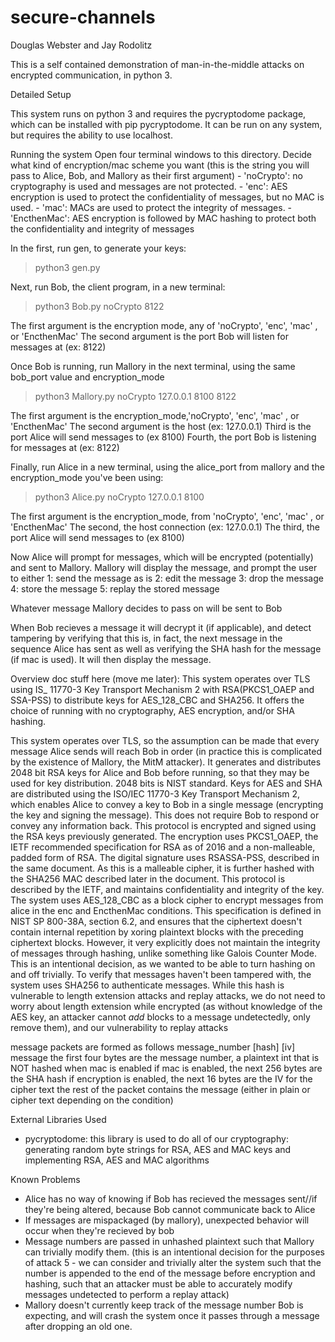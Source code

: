 # secure-channels
Douglas Webster and Jay Rodolitz

This is a self contained demonstration of man-in-the-middle attacks on encrypted communication, in python 3. 



Detailed Setup

This system runs on python 3 and requires the pycryptodome package, which can be installed with pip pycryptodome.
It can be run on any system, but requires the ability to use localhost.

Running the system
Open four terminal windows to this directory. Decide what kind of encryption/mac scheme you want (this is the string you will pass to Alice, Bob, and Mallory as their first argument)
    - 'noCrypto': no cryptography is used and messages are not protected.
    - 'enc': AES encryption is used to protect the confidentiality of messages, but no MAC is used.
    - 'mac': MACs are used to protect the integrity of messages.
    - 'EncthenMac': AES encryption is followed by MAC hashing to protect both the confidentiality and integrity of messages 

In the first, run gen, to generate your keys: 
> python3 gen.py 

Next, run Bob, the client program, in a new terminal:
> python3 Bob.py noCrypto 8122

The first argument is the encryption mode, any of 'noCrypto', 'enc', 'mac' , or 'EncthenMac'
The second argument is the port Bob will listen for messages at (ex: 8122)

Once Bob is running, run Mallory in the next terminal, using the same bob_port value and encryption_mode
> python3 Mallory.py noCrypto 127.0.0.1 8100 8122

The first argument is the encryption_mode,'noCrypto', 'enc', 'mac' , or 'EncthenMac'
The second argument is the host (ex: 127.0.0.1)
Third is the port Alice will send messages to (ex 8100)
Fourth, the port Bob is listening for messages at (ex: 8122)

Finally, run Alice in a new terminal, using the alice_port from mallory and the encryption_mode you've been using:
> python3 Alice.py noCrypto 127.0.0.1 8100

The first argument is the encryption_mode, from 'noCrypto', 'enc', 'mac' , or 'EncthenMac'
The second, the host connection (ex: 127.0.0.1)
The third, the port Alice will send messages to (ex 8100)

Now Alice will prompt for messages, which will be encrypted (potentially) and sent to Mallory. Mallory will display the message, and prompt the user to either
1: send the message as is
2: edit the message
3: drop the message
4: store the message
5: replay the stored message

Whatever message Mallory decides to pass on will be sent to Bob

When Bob recieves a message it will decrypt it (if applicable), and detect tampering by verifying that this is, in fact, the next message in the sequence Alice has sent as well as verifying the SHA hash for the message (if mac is used). It will then display the message. 





Overview doc stuff here (move me later):
This system operates over TLS using IS_ 11770-3 Key Transport Mechanism 2 with RSA(PKCS1_OAEP and SSA-PSS) to distribute keys for AES_128_CBC and SHA256. It offers the choice of running with no cryptography, AES encryption, and/or SHA hashing.

This system operates over TLS, so the assumption can be made that every message Alice sends will reach Bob in order (in practice this is complicated by the existence of Mallory, the MitM attacker). 
It generates and distributes 2048 bit RSA keys for Alice and Bob before running, so that they may be used for key distribution. 2048 bits is NIST standard.
Keys for AES and SHA are distributed using the ISO/IEC 11770-3 Key Transport Mechanism 2, which enables Alice to convey a key to Bob in a single message (encrypting the key and signing the message). This does not require Bob to respond or convey any information back. This protocol is encrypted and signed using the RSA keys previously generated. The encryption uses PKCS1_OAEP, the IETF recommended specification for RSA as of 2016 and a non-malleable, padded form of RSA. The digital signature uses RSASSA-PSS, described in the same document. As this is a malleable cipher, it is further hashed with the SHA256 MAC described later in the document. This protocol is described by the IETF, and maintains confidentiality and integrity of the key.
The system uses AES_128_CBC as a block cipher to encrypt messages from alice in the enc and EncthenMac conditions. This specification is defined in NIST SP 800-38A, section 6.2, and ensures that the ciphertext doesn't contain internal repetition by xoring plaintext blocks with the preceding ciphertext blocks. However, it very explicitly does not maintain the integrity of messages through hashing, unlike something like Galois Counter Mode. This is an intentional decision, as we wanted to be able to turn hashing on and off trivially. 
To verify that messages haven't been tampered with, the system uses SHA256 to authenticate messages. While this hash is vulnerable to length extension attacks and replay attacks, we do not need to worry about length extension while encrypted (as without knowledge of the AES key, an attacker cannot *add* blocks to a message undetectedly, only remove them), and our vulnerability to replay attacks 

message packets are formed as follows
message_number [hash] [iv] message 
the first four bytes are the message number, a plaintext int that is NOT hashed when mac is enabled
if mac is enabled, the next 256 bytes are the SHA hash
if encryption is enabled, the next 16 bytes are the IV for the cipher text
the rest of the packet contains the message (either in plain or cipher text depending on the condition)


External Libraries Used
- pycryptodome: this library is used to do all of our cryptography: generating random byte strings for RSA, AES and MAC keys and implementing RSA, AES and MAC algorithms

Known Problems
- Alice has no way of knowing if Bob has recieved the messages sent//if they're being altered, because Bob cannot communicate back to Alice
- If messages are mispackaged (by mallory), unexpected behavior will occur when they're recieved by bob
- Message numbers are passed in unhashed plaintext such that Mallory can trivially modify them. (this is an intentional decision for the purposes of attack 5 - we can consider and trivially alter the system such that the number is appended to the end of the message before encryption and hashing, such that an attacker must be able to accurately modify messages undetected to perform a replay attack)
- Mallory doesn't currently keep track of the message number Bob is expecting, and will crash the system once it passes through a message after dropping an old one. 
